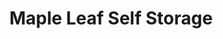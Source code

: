 ---
title: "Maple Leaf Self Storage"
url: /richmond/maple-leaf-self-storage/
shop: storage rental
---
